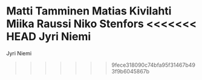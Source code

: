 Matti Tamminen
Matias Kivilahti
Miika Raussi
Niko Stenfors
<<<<<<< HEAD
Jyri Niemi
=======
Jyri Niemi
>>>>>>> 9fece318090c74bfa95f31467b493f9b6045867b
